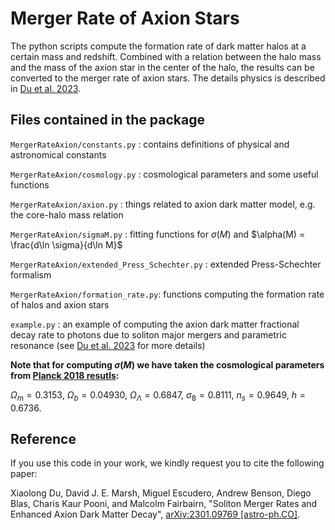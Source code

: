 # Merger Rate of Axion Stars
The python scripts compute the formation rate of dark matter halos at a certain mass and redshift. Combined with a relation between the halo mass and the mass of the axion star in the center of the halo, the results can be converted to the merger rate of axion stars. The details physics is described in [Du et al. 2023](https://arxiv.org/abs/2301.09769).

## Files contained in the package

`MergerRateAxion/constants.py` : contains definitions of physical and astronomical constants

`MergerRateAxion/cosmology.py` : cosmological parameters and some useful functions

`MergerRateAxion/axion.py`     : things related to axion dark matter model, e.g. the core-halo mass relation

`MergerRateAxion/sigmaM.py`    : fitting functions for $\sigma(M)$ and $\alpha(M) = \frac{d\ln \sigma}{d\ln M}$

`MergerRateAxion/extended_Press_Schechter.py` : extended Press-Schechter formalism

`MergerRateAxion/formation_rate.py`: functions computing the formation rate of halos and axion stars

`example.py`                   : an example of computing the axion dark matter fractional decay rate to photons due to soliton major mergers and parametric resonance (see [Du et al. 2023](https://arxiv.org/abs/2301.09769) for more details)

**Note that for computing $\sigma(M)$ we have taken the cosmological parameters from [Planck 2018 resutls](https://arxiv.org/abs/1807.06211):**

$\Omega_m = 0.3153$, $\Omega_b=0.04930$, $\Omega_\Lambda  = 0.6847$, $\sigma_8 =0.8111$, $n_s=0.9649$, $h=0.6736$.

## Reference
If you use this code in your work, we kindly request you to cite the following paper:

Xiaolong Du, David J. E. Marsh, Miguel Escudero, Andrew Benson, Diego Blas, Charis Kaur Pooni, and Malcolm Fairbairn, "Soliton Merger Rates and Enhanced Axion Dark Matter Decay", [arXiv:2301.09769 [astro-ph.CO]](https://arxiv.org/abs/2301.09769).
